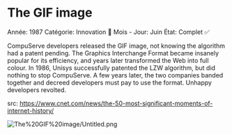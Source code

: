 # The GIF image

Année: 1987
Catégorie: Innovation 🎢
Mois - Jour: Juin
État: Complet ✅

CompuServe developers released the GIF image, not knowing the algorithm had a patent pending. The Graphics Interchange Format became insanely popular for its efficiency, and years later transformed the Web into full colour. In 1986, Unisys successfully patented the LZW algorithm, but did nothing to stop CompuServe. A few years later, the two companies banded together and decreed developers must pay to use the format. Unhappy developers revolted.

src: https://www.cnet.com/news/the-50-most-significant-moments-of-internet-history/

![The%20GIF%20image/Untitled.png](The%20GIF%20image/Untitled.png)